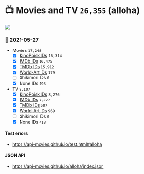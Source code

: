 # :tv: Movies and TV `26,355` (alloha)

<a href="https://API-Movies.github.io"><img src="https://API-Movies.github.io/banner.png?cache"></a>

### :date: 2021-05-27
- Movies `17,248`
  - [x] <a href="https://API-Movies.github.io/alloha/movie_kinopoisk_ids.json">KinoPoisk IDs</a> `16,314`
  - [x] <a href="https://API-Movies.github.io/alloha/movie_imdb_ids.json">IMDb IDs</a> `16,475`
  - [x] <a href="https://API-Movies.github.io/alloha/movie_tmdb_ids.json">TMDb IDs</a> `15,912`
  - [x] <a href="https://API-Movies.github.io/alloha/movie_world_art_ids.json">World-Art IDs</a> `179`
  - [ ] Shikimori IDs `0`
  - [x] None IDs `193`
- TV `9,107`
  - [x] <a href="https://API-Movies.github.io/alloha/tv_kinopoisk_ids.json">KinoPoisk IDs</a> `8,276`
  - [x] <a href="https://API-Movies.github.io/alloha/tv_imdb_ids.json">IMDb IDs</a> `7,227`
  - [x] <a href="https://API-Movies.github.io/alloha/tv_tmdb_ids.json">TMDb IDs</a> `507`
  - [x] <a href="https://API-Movies.github.io/alloha/tv_world_art_ids.json">World-Art IDs</a> `969`
  - [ ] Shikimori IDs `0`
  - [x] None IDs `418`
#### Test errors
- <a href='https://api-movies.github.io/test.html#alloha'>https://api-movies.github.io/test.html#alloha</a>
#### JSON API
- <a href='https://api-movies.github.io/alloha/index.json'>https://api-movies.github.io/alloha/index.json</a>
